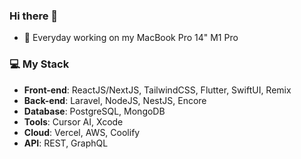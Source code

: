 ### Hi there 👋

- 🔭 Everyday working on my MacBook Pro 14" M1 Pro

### 💻 My Stack
- **Front-end**: ReactJS/NextJS, TailwindCSS, Flutter, SwiftUI, Remix
- **Back-end**: Laravel, NodeJS, NestJS, Encore
- **Database**: PostgreSQL, MongoDB
- **Tools**: Cursor AI, Xcode
- **Cloud**: Vercel, AWS, Coolify
- **API**: REST, GraphQL
<!--
**FrekiManagarm/FrekiManagarm** is a ✨ _special_ ✨ repository because its `README.md` (this file) appears on your GitHub profile.

Here are some ideas to get you started:



- 👯 I’m looking to collaborate on ...
- 🤔 I’m looking for help with ...
- 💬 Ask me about ...
- 📫 How to reach me: ...
- 😄 Pronouns: ...
- ⚡ Fun fact: ...
-->
